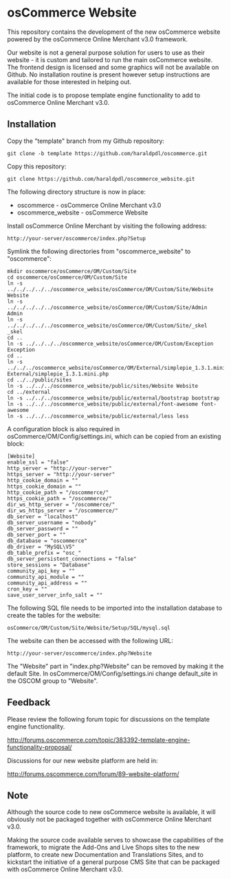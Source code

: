 osCommerce Website
==================

This repository contains the development of the new osCommerce website powered
by the osCommerce Online Merchant v3.0 framework.

Our website is not a general purpose solution for users to use as their
website - it is custom and tailored to run the main osCommerce website. The
frontend design is licensed and some graphics will not be available on Github.
No installation routine is present however setup instructions are available for
those interested in helping out.

The initial code is to propose template engine functionality to add to
osCommerce Online Merchant v3.0.

Installation
------------

Copy the "template" branch from my Github repository:

    git clone -b template https://github.com/haraldpdl/oscommerce.git

Copy this repository:

    git clone https://github.com/haraldpdl/oscommerce_website.git

The following directory structure is now in place:

* oscommerce - osCommerce Online Merchant v3.0
* oscommerce_website - osCommerce Website

Install osCommerce Online Merchant by visiting the following address:

    http://your-server/oscommerce/index.php?Setup

Symlink the following directories from "oscommerce_website" to "oscommerce":

    mkdir oscommerce/osCommerce/OM/Custom/Site
    cd oscommerce/osCommerce/OM/Custom/Site
    ln -s ../../../../../oscommerce_website/osCommerce/OM/Custom/Site/Website Website
    ln -s ../../../../../oscommerce_website/osCommerce/OM/Custom/Site/Admin Admin
    ln -s ../../../../../oscommerce_website/osCommerce/OM/Custom/Site/_skel _skel
    cd ..
    ln -s ../../../../oscommerce_website/osCommerce/OM/Custom/Exception Exception
    cd ..
    ln -s ../../../oscommerce_website/osCommerce/OM/External/simplepie_1.3.1.mini.php External/simplepie_1.3.1.mini.php
    cd ../../public/sites
    ln -s ../../../oscommerce_website/public/sites/Website Website
    cd ../external
    ln -s ../../../oscommerce_website/public/external/bootstrap bootstrap
    ln -s ../../../oscommerce_website/public/external/font-awesome font-awesome
    ln -s ../../../oscommerce_website/public/external/less less

A configuration block is also required in osCommerce/OM/Config/settings.ini,
which can be copied from an existing block:

    [Website]
    enable_ssl = "false"
    http_server = "http://your-server"
    https_server = "http://your-server"
    http_cookie_domain = ""
    https_cookie_domain = ""
    http_cookie_path = "/oscommerce/"
    https_cookie_path = "/oscommerce/"
    dir_ws_http_server = "/oscommerce/"
    dir_ws_https_server = "/oscommerce/"
    db_server = "localhost"
    db_server_username = "nobody"
    db_server_password = ""
    db_server_port = ""
    db_database = "oscommerce"
    db_driver = "MySQL\V5"
    db_table_prefix = "osc_"
    db_server_persistent_connections = "false"
    store_sessions = "Database"
    community_api_key = ""
    community_api_module = ""
    community_api_address = ""
    cron_key = ""
    save_user_server_info_salt = ""

The following SQL file needs to be imported into the installation database to
create the tables for the website:

    osCommerce/OM/Custom/Site/Website/Setup/SQL/mysql.sql

The website can then be accessed with the following URL:

    http://your-server/oscommerce/index.php?Website

The "Website" part in "index.php?Website" can be removed by making it the
default Site. In osCommerce/OM/Config/settings.ini change default_site in the
OSCOM group to "Website".

Feedback
---------

Please review the following forum topic for discussions on the template engine
functionality.

http://forums.oscommerce.com/topic/383392-template-engine-functionality-proposal/

Discussions for our new website platform are held in:

http://forums.oscommerce.com/forum/89-website-platform/

Note
----

Although the source code to new osCommerce website is available, it will
obviously not be packaged together with osCommerce Online Merchant v3.0.

Making the source code available serves to showcase the capabilities of the
framework, to migrate the Add-Ons and Live Shops sites to the new platform,
to create new Documentation and Translations Sites, and to kickstart the
initiative of a general purpose CMS Site that can be packaged with
osCommerce Online Merchant v3.0.

